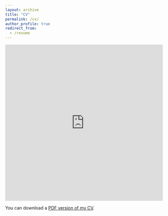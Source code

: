 ```yaml
---
layout: archive
title: "CV"
permalink: /cv/
author_profile: true
redirect_from:
  - /resume
---
```


<iframe src="https://www.cs.odu.edu/~mweigle/files/CV.pdf" width="100%" height="500" frameborder="no" border="0" marginwidth="0" marginheight="0"></iframe>

You can download a [PDF version of my CV](https://www.cs.odu.edu/~mweigle/files/CV.pdf).